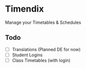 # Timendix
Manage your Timetables & Schedules


## Todo
- [ ] Translations (Planned DE for now)
- [ ] Student Logins
- [ ] Class Timetables (with login)